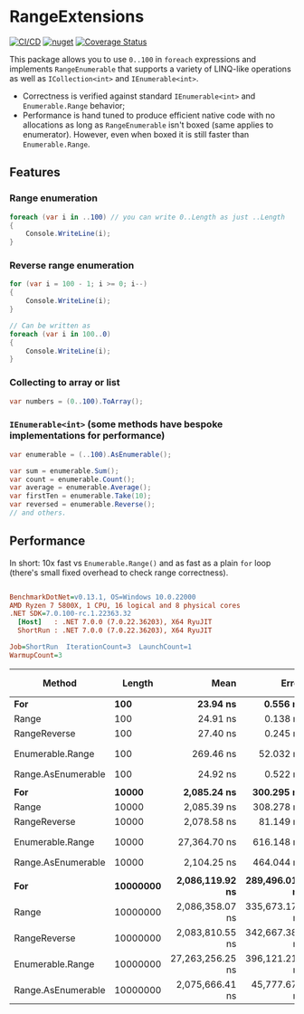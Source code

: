 # RangeExtensions
[![CI/CD](https://github.com/neon-sunset/RangeExtensions/actions/workflows/dotnet-releaser.yml/badge.svg)](https://github.com/neon-sunset/RangeExtensions/actions/workflows/dotnet-releaser.yml) [![nuget](https://badgen.net/nuget/v/RangeExtensions/latest)](https://www.nuget.org/packages/RangeExtensions/) [![Coverage Status](https://coveralls.io/repos/github/neon-sunset/RangeExtensions/badge.svg)](https://coveralls.io/github/neon-sunset/RangeExtensions)

This package allows you to use `0..100` in `foreach` expressions and implements `RangeEnumerable` that supports a variety of LINQ-like operations as well as `ICollection<int>` and `IEnumerable<int>`.
- Correctness is verified against standard `IEnumerable<int>` and `Enumerable.Range` behavior;
- Performance is hand tuned to produce efficient native code with no allocations as long as `RangeEnumerable` isn't boxed (same applies to enumerator). However, even when boxed it is still faster than `Enumerable.Range`.

## Features
### Range enumeration
```cs
foreach (var i in ..100) // you can write 0..Length as just ..Length
{
    Console.WriteLine(i);
}
```

### Reverse range enumeration
```cs
for (var i = 100 - 1; i >= 0; i--)
{
    Console.WriteLine(i);
}

// Can be written as
foreach (var i in 100..0)
{
    Console.WriteLine(i);
}
```

### Collecting to array or list
```cs
var numbers = (0..100).ToArray();
```

### `IEnumerable<int>` (some methods have bespoke implementations for performance)
```cs
var enumerable = (..100).AsEnumerable();

var sum = enumerable.Sum();
var count = enumerable.Count();
var average = enumerable.Average();
var firstTen = enumerable.Take(10);
var reversed = enumerable.Reverse();
// and others.
```

## Performance
In short: 10x fast vs `Enumerable.Range()` and as fast as a plain `for` loop (there's small fixed overhead to check range correctness).
``` ini

BenchmarkDotNet=v0.13.1, OS=Windows 10.0.22000
AMD Ryzen 7 5800X, 1 CPU, 16 logical and 8 physical cores
.NET SDK=7.0.100-rc.1.22363.32
  [Host]   : .NET 7.0.0 (7.0.22.36203), X64 RyuJIT
  ShortRun : .NET 7.0.0 (7.0.22.36203), X64 RyuJIT

Job=ShortRun  IterationCount=3  LaunchCount=1  
WarmupCount=3  

```
|            Method |   Length |             Mean |          Error |        StdDev | Ratio | RatioSD | Code Size |  Gen 0 | Allocated |
|------------------ |--------- |-----------------:|---------------:|--------------:|------:|--------:|----------:|-------:|----------:|
|               **For** |      **100** |         **23.94 ns** |       **0.556 ns** |      **0.030 ns** |  **1.00** |    **0.00** |      **20 B** |      **-** |         **-** |
|             Range |      100 |         24.91 ns |       0.138 ns |      0.008 ns |  1.04 |    0.00 |      65 B |      - |         - |
|      RangeReverse |      100 |         27.40 ns |       0.245 ns |      0.013 ns |  1.14 |    0.00 |      65 B |      - |         - |
|  Enumerable.Range |      100 |        269.46 ns |      52.032 ns |      2.852 ns | 11.25 |    0.13 |     322 B | 0.0024 |      40 B |
|Range.AsEnumerable |      100 |         24.92 ns |       0.522 ns |      0.029 ns |  1.04 |    0.00 |      67 B |      - |         - |
|                   |          |                  |                |               |       |         |           |        |           |
|               **For** |    **10000** |      **2,085.24 ns** |     **300.295 ns** |     **16.460 ns** |  **1.00** |    **0.00** |      **20 B** |      **-** |         **-** |
|             Range |    10000 |      2,085.39 ns |     308.278 ns |     16.898 ns |  1.00 |    0.00 |      65 B |      - |         - |
|      RangeReverse |    10000 |      2,078.58 ns |      81.149 ns |      4.448 ns |  1.00 |    0.01 |      65 B |      - |         - |
|  Enumerable.Range |    10000 |     27,364.70 ns |     616.148 ns |     33.773 ns | 13.12 |    0.11 |     322 B |      - |      40 B |
|Range.AsEnumerable |    10000 |      2,104.25 ns |     464.044 ns |     25.436 ns |  1.01 |    0.01 |      67 B |      - |         - |
|                   |          |                  |                |               |       |         |           |        |           |
|               **For** | **10000000** |  **2,086,119.92 ns** | **289,496.016 ns** | **15,868.253 ns** |  **1.00** |    **0.00** |      **20 B** |      **-** |         **-** |
|             Range | 10000000 |  2,086,358.07 ns | 335,673.174 ns | 18,399.379 ns |  1.00 |    0.02 |      65 B |      - |         - |
|      RangeReverse | 10000000 |  2,083,810.55 ns | 342,667.388 ns | 18,782.756 ns |  1.00 |    0.01 |      65 B |      - |         - |
|  Enumerable.Range | 10000000 | 27,263,256.25 ns | 396,121.214 ns | 21,712.740 ns | 13.07 |    0.09 |     322 B |      - |         - |
|Range.AsEnumerable | 10000000 |  2,075,666.41 ns |  45,777.672 ns |  2,509.229 ns |  1.00 |    0.01 |      67 B |      - |         - |

